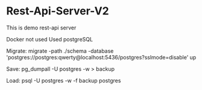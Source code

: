 # Rest-Api-Server-V2
This is demo rest-api server

Docker not used
Used postgreSQL

Migrate: migrate -path ./schema -database 'postgres://postgres:qwerty@localhost:5436/postgres?sslmode=disable' up

Save: pg_dumpall -U postgres -w > backup

Load: psql -U postgres -w -f backup postgres
